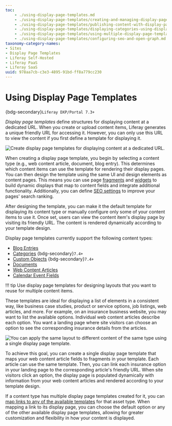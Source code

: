 ```yaml
---
toc:
    - ./using-display-page-templates.md
    - ./using-display-page-templates/creating-and-managing-display-page-templates.md
    - ./using-display-page-templates/publishing-content-with-display-pages.md
    - ./using-display-page-templates/displaying-categories-using-display-pages.md
    - ./using-display-page-templates/using-multiple-display-page-templates-to-create-multi-step-applications.md
    - ./using-display-page-templates/configuring-seo-and-open-graph.md
taxonomy-category-names:
- Sites
- Display Page Templates
- Liferay Self-Hosted
- Liferay PaaS
- Liferay SaaS
uuid: 978aa7cb-c3e3-4895-91bd-ff8a779cc230
---
```


# Using Display Page Templates

{bdg-secondary}`Liferay DXP/Portal 7.3+`

*Display page templates* define structures for displaying content at a dedicated URL. When you create or upload content items, Liferay generates a unique friendly URL for accessing it. However, you can only use this URL to view the content if you first define a template for displaying it.

![Create display page templates for displaying content at a dedicated URL.](./using-display-page-templates/images/01.png)

When creating a display page template, you begin by selecting a content type (e.g., web content article, document, blog entry). This determines which content items can use the template for rendering their display pages. You can then design the template using the same UI and design elements as content pages. This means you can use page [fragments](../creating-pages/page-fragments-and-widgets/using-fragments.md) and [widgets](../creating-pages/using-content-pages/using-widgets-on-a-content-page.md) to build dynamic displays that map to content fields and integrate additional functionality. Additionally, you can define [SEO settings](./using-display-page-templates/configuring-seo-and-open-graph.md) to improve your pages' search ranking.

After designing the template, you can make it the default template for displaying its content type or manually configure only some of your content items to use it. Once set, users can view the content item's display page by visiting its friendly URL. The content is rendered dynamically according to your template design.

Display page templates currently support the following content types:

- [Blog Entries](../../content-authoring-and-management/blogs/getting-started-with-blogs.md)
- [Categories](../../content-authoring-and-management/tags-and-categories/defining-categories-and-vocabularies-for-content.md) {bdg-secondary}`7.4+`
- [Custom Objects](../../liferay-development/objects/displaying-object-entries.md) {bdg-secondary}`7.4+`
- [Documents](../../content-authoring-and-management/documents-and-media/publishing-and-sharing/publishing-documents.md)
- [Web Content Articles](../../content-authoring-and-management/web-content/web-content-articles/adding-a-basic-web-content-article.md)
- [Calendar Event Fields](../../collaboration-and-social/calendar/mapping-calendar-event-fields-to-display-page-templates.md)

!!! tip
    Use display page templates for designing layouts that you want to reuse for multiple content items.

These templates are ideal for displaying a list of elements in a consistent way, like business case studies, product or service options, job listings, web articles, and more. For example, on an insurance business website, you may want to list the available options. Individual web content articles describe each option. You want a landing page where site visitors can choose an option to see the corresponding insurance details from the articles.

![You can apply the same layout to different content of the same type using a single display page template.](./using-display-page-templates/images/02.png)

To achieve this goal, you can create a single display page template that maps your web content article fields to fragments in your template. Each article can use the same template. Then, you can link each insurance option in your landing page to the corresponding article's friendly URL. When site visitors click an option, the display page is populated dynamically with information from your web content articles and rendered according to your template design.

If a content type has multiple display page templates created for it, you can [map links to any of the available templates](./using-display-page-templates/using-multiple-display-page-templates-to-create-multi-step-applications.md) for that asset type. When mapping a link to its display page, you can choose the default option or any of the other available display page templates, allowing for greater customization and flexibility in how your content is displayed.
